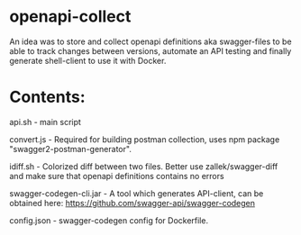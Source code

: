 # openapi-collect
An idea was to store and collect openapi definitions aka swagger-files to be able to track changes between versions, automate an API testing and finally generate shell-client to use it with Docker.

# Contents:
api.sh - main script

convert.js - Required for building postman collection, uses npm package "swagger2-postman-generator".

idiff.sh - Colorized diff between two files. Better use zallek/swagger-diff and make sure that openapi definitions contains no errors

swagger-codegen-cli.jar - A tool which generates API-client, can be obtained here: https://github.com/swagger-api/swagger-codegen

config.json - swagger-codegen config for Dockerfile.
